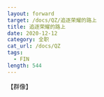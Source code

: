 ```yaml
---
layout: forward
target: /docs/QZ/追逐荣耀的路上
title: 追逐荣耀的路上
date: 2020-12-12
category: 全职
cat_url: /docs/QZ
tags: 
  - FIN
length: 544
---
```


【群像】
